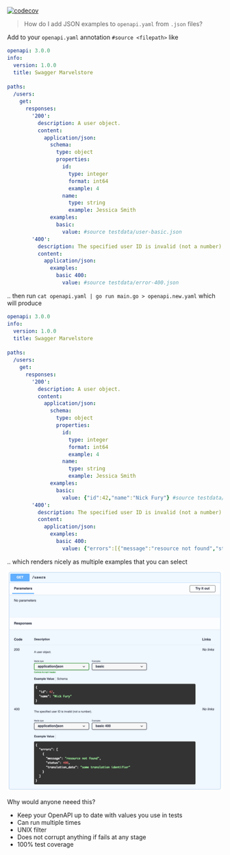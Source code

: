 [![codecov](https://codecov.io/gh/nikolaydubina/openapi-inline-examples/branch/main/graph/badge.svg?token=J97ET3LIQA)](https://codecov.io/gh/nikolaydubina/openapi-inline-examples)

> How do I add JSON examples to `openapi.yaml` from `.json` files?

Add to your `openapi.yaml` annotation `#source <filepath>` like

```yaml
openapi: 3.0.0
info:
  version: 1.0.0
  title: Swagger Marvelstore

paths:
  /users:
    get:
      responses:
        '200':
          description: A user object.
          content:
            application/json:
              schema:
                type: object
                properties:
                  id:
                    type: integer
                    format: int64
                    example: 4
                  name:
                    type: string
                    example: Jessica Smith
              examples:
                basic:
                  value: #source testdata/user-basic.json
        '400':
          description: The specified user ID is invalid (not a number).
          content:
            application/json:
              examples:
                basic 400:
                  value: #source testdata/error-400.json
```

.. then run `cat openapi.yaml | go run main.go > openapi.new.yaml` which will produce

```yaml
openapi: 3.0.0
info:
  version: 1.0.0
  title: Swagger Marvelstore

paths:
  /users:
    get:
      responses:
        '200':
          description: A user object.
          content:
            application/json:
              schema:
                type: object
                properties:
                  id:
                    type: integer
                    format: int64
                    example: 4
                  name:
                    type: string
                    example: Jessica Smith
              examples:
                basic:
                  value: {"id":42,"name":"Nick Fury"} #source testdata/user-basic.json
        '400':
          description: The specified user ID is invalid (not a number).
          content:
            application/json:
              examples:
                basic 400:
                  value: {"errors":[{"message":"resource not found","status":400,"translation_data":"some translation identifier"}]} #source testdata/error-400.json
```

.. which renders nicely as multiple examples that you can select

![example-preview](docs/example.png)

Why would anyone neeed this?

- Keep your OpenAPI up to date with values you use in tests
- Can run multiple times
- UNIX filter
- Does not corrupt anything if fails at any stage
- 100% test coverage
